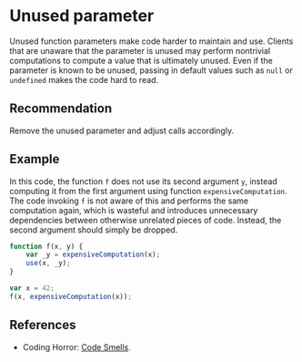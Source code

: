 # Unused parameter
Unused function parameters make code harder to maintain and use. Clients that are unaware that the parameter is unused may perform nontrivial computations to compute a value that is ultimately unused. Even if the parameter is known to be unused, passing in default values such as `null` or `undefined` makes the code hard to read.


## Recommendation
Remove the unused parameter and adjust calls accordingly.


## Example
In this code, the function `f` does not use its second argument `y`, instead computing it from the first argument using function `expensiveComputation`. The code invoking `f` is not aware of this and performs the same computation again, which is wasteful and introduces unnecessary dependencies between otherwise unrelated pieces of code. Instead, the second argument should simply be dropped.


```javascript
function f(x, y) {
	var _y = expensiveComputation(x);
	use(x, _y);
}

var x = 42;
f(x, expensiveComputation(x));
```

## References
* Coding Horror: [Code Smells](http://blog.codinghorror.com/code-smells/).
